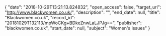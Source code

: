 {
  "date": "2018-10-29T13:21:13.824832", 
  "open_access": false, 
  "target_url": "http://www.blackwomen.co.uk/", 
  "description": "", 
  "end_date": null, 
  "title": "Blackwomen.co.uk", 
  "record_id": "20181029T132113/mpWoCKg+BDkeZnwLaLJPJg==", 
  "publisher": "blackwomen.co.uk", 
  "start_date": null, 
  "subject": "Women's Issues"
}

